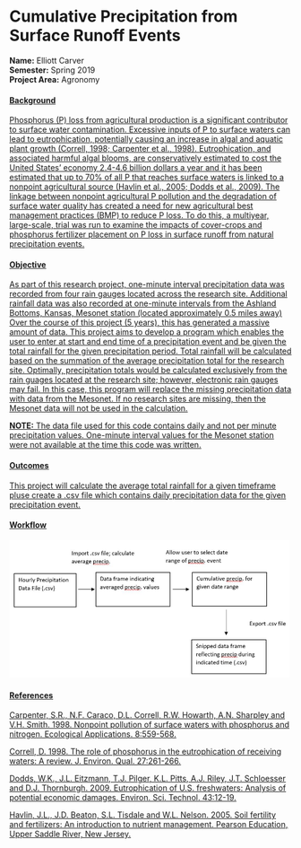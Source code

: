 # Cumulative Precipitation from Surface Runoff Events 
**Name:** Elliott Carver <br/>
**Semester:** Spring 2019 <br/>
**Project Area:** Agronomy <br/>

#### <u>Background
Phosphorus (P) loss from agricultural production is a significant contributor to surface water contamination. Excessive inputs of P to surface waters can lead to eutrophication, potentially causing an increase in algal and aquatic plant growth (Correll, 1998; Carpenter et al., 1998). Eutrophication, and associated harmful algal blooms, are conservatively estimated to cost the United States’ economy 2.4-4.6 billion dollars a year and it has been estimated that up to 70% of all P that reaches surface waters is linked to a nonpoint agricultural source (Havlin et al., 2005; Dodds et al., 2009). The linkage between nonpoint agricultural P pollution and the degradation of surface water quality has created a need for new agricultural best management practices (BMP) to reduce P loss. To do this, a multiyear, large-scale, trial was run to examine the impacts of cover-crops and phosphorus fertilizer placement on P loss in surface runoff from natural precipitation events. 

#### <u>Objective
As part of this research project, one-minute interval precipitation data was recorded from four rain gauges located across the research site. Additional rainfall data was also recorded at one-minute intervals from the Ashland Bottoms, Kansas, Mesonet station (located approximately 0.5 miles away) Over the course of this project (5 years), this has generated a massive amount of data. This project aims to develop a program which enables the user to enter at start and end time of a precipitation event and be given the total rainfall for the given precipitation period. Total rainfall will be calculated based on the summation of the average precipitation total for the research site. Optimally, precipitation totals would be calculated exclusively from the rain guages located at the research site; however, electronic rain gauges may fail. In this case, this program will replace the missing precipitation data with data from the Mesonet. If no research sites are missing, then the Mesonet data will not be used in the calculation.
    
**NOTE:** The data file used for this code contains daily and not per minute precipitation values. One-minute interval values for the Mesonet station were not available at the time this code was written.  
    

#### <u>Outcomes
This project will calculate the average total rainfall for a given timeframe pluse create a .csv file which contains daily precipitation data for the given precipitation event. 

#### <u>Workflow
<img src="WorkflowSketch.jpg" alt="Workflow" width="500"/>

#### <u>References

Carpenter, S.R., N.F. Caraco, D.L. Correll, R.W. Howarth, A.N. Sharpley and V.H. Smith.  1998. Nonpoint pollution of surface waters with phosphorus and nitrogen. Ecological Applications. 8:559-568.
    
Correll, D. 1998. The role of phosphorus in the eutrophication of receiving waters: A review. J. Environ. Qual. 27:261-266.
    
Dodds, W.K., J.L. Eitzmann, T.J. Pilger, K.L. Pitts, A.J. Riley, J.T. Schloesser and D.J. Thornburgh. 2009. Eutrophication of U.S. freshwaters: Analysis of potential economic damages. Environ. Sci. Technol. 43:12-19.
    
Havlin, J.L., J.D. Beaton, S.L. Tisdale and W.L. Nelson. 2005. Soil fertility and fertilizers: An introduction to nutrient management. Pearson Education, Upper Saddle River, New Jersey.